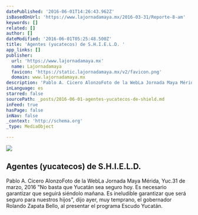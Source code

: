 ```yaml
---
datePublished: '2016-06-01T14:26:43.962Z'
isBasedOnUrl: 'https://www.lajornadamaya.mx/2016-03-31/Reporte-8-am'
keywords: []
related: []
author: []
dateModified: '2016-06-01T05:25:48.500Z'
title: 'Agentes (yucatecos) de S.H.I.E.L.D. '
app_links: []
publisher:
  url: 'https://www.lajornadamaya.mx'
  name: Lajornadamaya
  favicon: 'https://static.lajornadamaya.mx/v2/favicon.png'
  domain: www.lajornadamaya.mx
description: 'Pablo A. Cicero AlonzoFoto de la WebLa Jornada Maya Mérida, Yuc.31 de marzo, 2016 "No basta que Yucatán sea seguro hoy. Es necesario garantizar que seguirá siéndolo mañana. Es ineludible garantizar que será seguro para nuestros hijos", dijo ayer, muy temprano, el gobernador Rolando Zapata Bello, al presentar el programa Escudo Yucatán.'
inLanguage: es
starred: false
sourcePath: _posts/2016-06-01-agentes-yucatecos-de-shield.md
inFeed: true
hasPage: false
inNav: false
_context: 'http://schema.org'
_type: MediaObject

---
```

<article style=""><img src="https://s3-us-west-2.amazonaws.com/the-grid-img/p/e879c9ee25d015c3f7da7422a081a86a9522f896.jpg" /><h1>Agentes (yucatecos) de S.H.I.E.L.D. </h1><p>Pablo A. Cicero AlonzoFoto de la WebLa Jornada Maya Mérida, Yuc.31 de marzo, 2016 "No basta que Yucatán sea seguro hoy. Es necesario garantizar que seguirá siéndolo mañana. Es ineludible garantizar que será seguro para nuestros hijos", dijo ayer, muy temprano, el gobernador Rolando Zapata Bello, al presentar el programa Escudo Yucatán.</p></article>